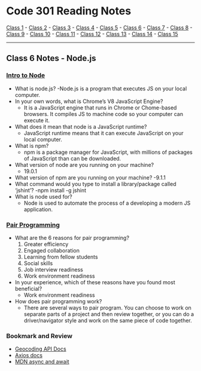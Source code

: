 # Code 301 Reading Notes

[Class 1](https://mel-johnston.github.io/reading-notes/301/class1) -
[Class 2](https://mel-johnston.github.io/reading-notes/301/class2) -
[Class 3](https://mel-johnston.github.io/reading-notes/301/class3) -
[Class 4](https://mel-johnston.github.io/reading-notes/301/class4) -
[Class 5](https://mel-johnston.github.io/reading-notes/301/class5) -
[Class 6](https://mel-johnston.github.io/reading-notes/301/class6) -
[Class 7](https://mel-johnston.github.io/reading-notes/301/class7) -
[Class 8](https://mel-johnston.github.io/reading-notes/301/class8) -
[Class 9](https://mel-johnston.github.io/reading-notes/301/class9) -
[Class 10](https://mel-johnston.github.io/reading-notes/301/class10) -
[Class 11](https://mel-johnston.github.io/reading-notes/301/class11) -
[Class 12](https://mel-johnston.github.io/reading-notes/301/class12) -
[Class 13](https://mel-johnston.github.io/reading-notes/301/class13) -
[Class 14](https://mel-johnston.github.io/reading-notes/301/class14) -
[Class 15](https://mel-johnston.github.io/reading-notes/301/class15)

---

## Class 6 Notes - Node.js

### [Intro to Node](https://www.sitepoint.com/an-introduction-to-node-js/)

- What is node.js?
  -Node.js is a program that executes JS on your local computer.
- In your own words, what is Chrome’s V8 JavaScript Engine?
  - It is a JavaScript engine that runs in Chrome or Chome-based browsers. It compiles JS to machine code so your computer can execute it.
- What does it mean that node is a JavaScript runtime?
  - JavaScript runtime means that it can execute JavaScript on your local computer.
- What is npm?
  - npm is a package manager for JavaScript, with millions of packages of JavaScript than can be downloaded.
- What version of node are you running on your machine?
  - 19.0.1
- What version of npm are you running on your machine?
  -9.1.1
- What command would you type to install a library/package called ‘jshint’?
  -npm install -g jshint
- What is node used for?
  - Node is used to automate the process of a developing a modern JS application.

### [Pair Programming](https://www.codefellows.org/blog/6-reasons-for-pair-programming/)

- What are the 6 reasons for pair programming?
  1. Greater efficiency
  2. Engaged collaboration
  3. Learning from fellow students
  4. Social skills
  5. Job interview readiness
  6. Work environment readiness
- In your experience, which of these reasons have you found most beneficial?
  - Work environment readiness
- How does pair programming work?
  - There are several ways to pair program. You can choose to work on separate parts of a project and then review together, or you can do a driver/navigator style and work on the same piece of code together.

### Bookmark and Review

- [Geocoding API Docs](https://locationiq.com/)
- [Axios docs](https://www.npmjs.com/package/axios)
- [MDN async and await](https://developer.mozilla.org/en-US/docs/Learn/JavaScript/Asynchronous/Promises)